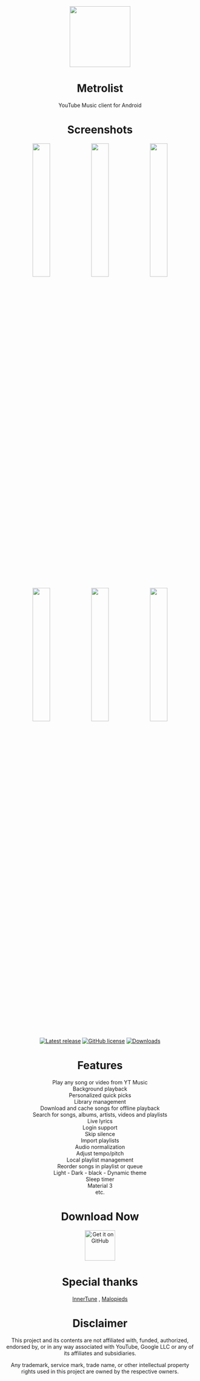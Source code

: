 <div align="center">
<img src="https://github.com/mostafaalagamy/Metrolist/blob/dev/fastlane/metadata/android/ic_launcher_github.webp" width="160" height="160" style="display: block; margin: 0 auto"/>
<h1>Metrolist</h1>
<p>YouTube Music client for Android</p>

<div align="center">
<h1>Screenshots</h1>

<p align="center">
  <img src="https://github.com/mostafaalagamy/Metrolist/blob/dev/fastlane/metadata/android/images/screenshots/screenshot_1.jpeg" width="30%" />
  <img src="https://github.com/mostafaalagamy/Metrolist/blob/dev/fastlane/metadata/android/images/screenshots/screenshot_2.jpeg" width="30%" />
  <img src="https://github.com/mostafaalagamy/Metrolist/blob/dev/fastlane/metadata/android/images/screenshots/screenshot_3.jpeg" width="30%" />

  <img src="https://github.com/mostafaalagamy/Metrolist/blob/dev/fastlane/metadata/android/images/screenshots/screenshot_4.jpeg" width="30%" />
  <img src="https://github.com/mostafaalagamy/Metrolist/blob/dev/fastlane/metadata/android/images/screenshots/screenshot_5.jpeg" width="30%" />
  <img src="https://github.com/mostafaalagamy/Metrolist/blob/dev/fastlane/metadata/android/images/screenshots/screenshot_6.jpeg" width="30%" />
</p>

<div align="center">

[![Latest release](https://img.shields.io/github/v/release/mostafaalagamy/Metrolist?style=for-the-badge)](https://github.com/mostafaalagamy/Metrolist/releases)
[![GitHub license](https://img.shields.io/github/license/mostafaalagamy/metrolist?style=for-the-badge)](https://github.com/mostafaalagamy/metrolist/blob/master/LICENSE)
[![Downloads](https://img.shields.io/github/downloads/mostafaalagamy/Metrolist/total?style=for-the-badge)](https://github.com/mostafaalagamy/Metrolist/releases)

<div align="center">
<h1>Features</h1>

  <div align="center"> 
Play any song or video from YT Music
  <div align="center"> 
Background playback
  <div align="center"> 
Personalized quick picks
  <div align="center"> 
Library management
  <div align="center"> 
Download and cache songs for offline playback
  <div align="center"> 
Search for songs, albums, artists, videos and playlists
  <div align="center"> 
Live lyrics
  <div align="center"> 
Login support
  <div align="center"> 
Skip silence
  <div align="center"> 
Import playlists
  <div align="center"> 
Audio normalization
  <div align="center"> 
Adjust tempo/pitch
  <div align="center"> 
Local playlist management
  <div align="center"> 
Reorder songs in playlist or queue
  <div align="center"> 
Light - Dark - black - Dynamic theme
  <div align="center"> 
Sleep timer
  <div align="center"> 
Material 3
  <div align="center"> 
etc.

<div align="center">
<h1>Download Now</h1>

[<img src="https://raw.githubusercontent.com/WSTxda/QP-Gallery-Releases/master/Images/GitHub.svg"
alt='Get it on GitHub'
height="80">](https://github.com/mostafaalagamy/Metrolist/releases/latest/download/Metrolist.apk)

<div align="center">
<h1>Special thanks</h1>

[InnerTune](https://github.com/Malopieds/InnerTune) , [Malopieds](https://github.com/Malopieds)

<div align="center">
<h1>Disclaimer</h1>


This project and its contents are not affiliated with, funded, authorized, endorsed by, or in any way associated with YouTube, Google LLC or any of its affiliates and subsidiaries.

Any trademark, service mark, trade name, or other intellectual property rights used in this project are owned by the respective owners.
</div>
